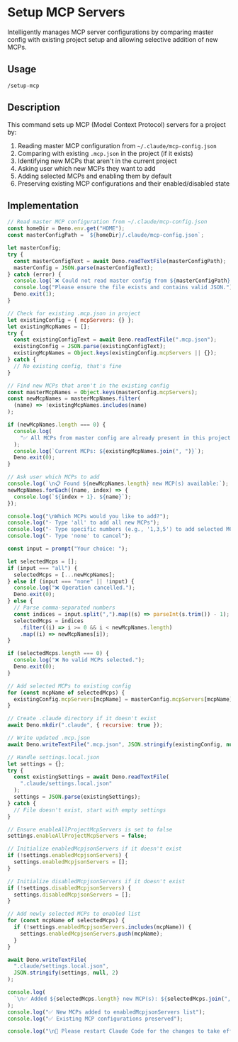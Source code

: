 # Setup MCP Servers

Intelligently manages MCP server configurations by comparing master config with existing project setup and allowing selective addition of new MCPs.

## Usage

```
/setup-mcp
```

## Description

This command sets up MCP (Model Context Protocol) servers for a project by:

1. Reading master MCP configuration from `~/.claude/mcp-config.json`
2. Comparing with existing `.mcp.json` in the project (if it exists)
3. Identifying new MCPs that aren't in the current project
4. Asking user which new MCPs they want to add
5. Adding selected MCPs and enabling them by default
6. Preserving existing MCP configurations and their enabled/disabled state

## Implementation

```javascript
// Read master MCP configuration from ~/.claude/mcp-config.json
const homeDir = Deno.env.get("HOME");
const masterConfigPath = `${homeDir}/.claude/mcp-config.json`;

let masterConfig;
try {
  const masterConfigText = await Deno.readTextFile(masterConfigPath);
  masterConfig = JSON.parse(masterConfigText);
} catch (error) {
  console.log(`❌ Could not read master config from ${masterConfigPath}`);
  console.log("Please ensure the file exists and contains valid JSON.");
  Deno.exit(1);
}

// Check for existing .mcp.json in project
let existingConfig = { mcpServers: {} };
let existingMcpNames = [];
try {
  const existingConfigText = await Deno.readTextFile(".mcp.json");
  existingConfig = JSON.parse(existingConfigText);
  existingMcpNames = Object.keys(existingConfig.mcpServers || {});
} catch {
  // No existing config, that's fine
}

// Find new MCPs that aren't in the existing config
const masterMcpNames = Object.keys(masterConfig.mcpServers);
const newMcpNames = masterMcpNames.filter(
  (name) => !existingMcpNames.includes(name)
);

if (newMcpNames.length === 0) {
  console.log(
    "✅ All MCPs from master config are already present in this project."
  );
  console.log(`Current MCPs: ${existingMcpNames.join(", ")}`);
  Deno.exit(0);
}

// Ask user which MCPs to add
console.log(`\n📋 Found ${newMcpNames.length} new MCP(s) available:`);
newMcpNames.forEach((name, index) => {
  console.log(`${index + 1}. ${name}`);
});

console.log("\nWhich MCPs would you like to add?");
console.log("- Type 'all' to add all new MCPs");
console.log("- Type specific numbers (e.g., '1,3,5') to add selected MCPs");
console.log("- Type 'none' to cancel");

const input = prompt("Your choice: ");

let selectedMcps = [];
if (input === "all") {
  selectedMcps = [...newMcpNames];
} else if (input === "none" || !input) {
  console.log("❌ Operation cancelled.");
  Deno.exit(0);
} else {
  // Parse comma-separated numbers
  const indices = input.split(",").map((s) => parseInt(s.trim()) - 1);
  selectedMcps = indices
    .filter((i) => i >= 0 && i < newMcpNames.length)
    .map((i) => newMcpNames[i]);
}

if (selectedMcps.length === 0) {
  console.log("❌ No valid MCPs selected.");
  Deno.exit(0);
}

// Add selected MCPs to existing config
for (const mcpName of selectedMcps) {
  existingConfig.mcpServers[mcpName] = masterConfig.mcpServers[mcpName];
}

// Create .claude directory if it doesn't exist
await Deno.mkdir(".claude", { recursive: true });

// Write updated .mcp.json
await Deno.writeTextFile(".mcp.json", JSON.stringify(existingConfig, null, 2));

// Handle settings.local.json
let settings = {};
try {
  const existingSettings = await Deno.readTextFile(
    ".claude/settings.local.json"
  );
  settings = JSON.parse(existingSettings);
} catch {
  // File doesn't exist, start with empty settings
}

// Ensure enableAllProjectMcpServers is set to false
settings.enableAllProjectMcpServers = false;

// Initialize enabledMcpjsonServers if it doesn't exist
if (!settings.enabledMcpjsonServers) {
  settings.enabledMcpjsonServers = [];
}

// Initialize disabledMcpjsonServers if it doesn't exist
if (!settings.disabledMcpjsonServers) {
  settings.disabledMcpjsonServers = [];
}

// Add newly selected MCPs to enabled list
for (const mcpName of selectedMcps) {
  if (!settings.enabledMcpjsonServers.includes(mcpName)) {
    settings.enabledMcpjsonServers.push(mcpName);
  }
}

await Deno.writeTextFile(
  ".claude/settings.local.json",
  JSON.stringify(settings, null, 2)
);

console.log(
  `\n✅ Added ${selectedMcps.length} new MCP(s): ${selectedMcps.join(", ")}`
);
console.log("✅ New MCPs added to enabledMcpjsonServers list");
console.log("✅ Existing MCP configurations preserved");

console.log("\n🔄 Please restart Claude Code for the changes to take effect!");
```
